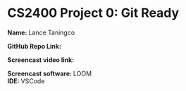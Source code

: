 # CS2400 Project 0: Git Ready

<p><strong>Name: </strong>Lance Taningco<be>
<p><strong>GitHub Repo Link: </strong><br>
<p><strong>Screencast video link: </strong><br>
<p><strong>Screencast software: </strong>LOOM<br>
<strong>IDE: </strong>VSCode</p>
